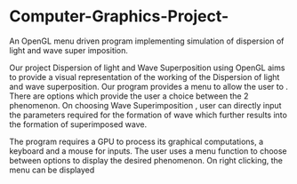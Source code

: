 # Computer-Graphics-Project-
An OpenGL menu driven program implementing simulation of dispersion of light and wave super imposition.

Our project Dispersion of light and  Wave Superposition using OpenGL aims to provide a visual representation 
of the working of the Dispersion of light and wave superposition. Our program provides a menu to allow the user to .
There are options which provide the user a choice between the 2 phenomenon. On choosing  Wave Superimposition ,
user can directly input the parameters required for the formation of wave which further results into the formation of superimposed wave.
 
The program requires a GPU to process its graphical computations, a keyboard and a mouse for inputs. 
The user uses a menu function to choose between options to display the desired phenomenon. 
On right clicking, the menu can be displayed

